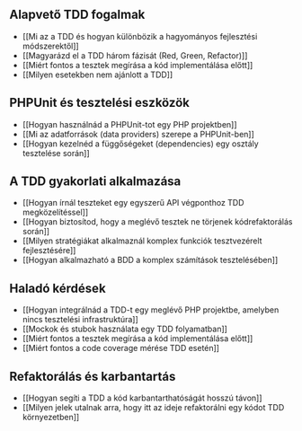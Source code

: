 ## Alapvető TDD fogalmak

- [[Mi az a TDD és hogyan különbözik a hagyományos fejlesztési módszerektől]]
- [[Magyarázd el a TDD három fázisát (Red, Green, Refactor)]]
- [[Miért fontos a tesztek megírása a kód implementálása előtt]]
- [[Milyen esetekben nem ajánlott a TDD]]

## PHPUnit és tesztelési eszközök

- [[Hogyan használnád a PHPUnit-tot egy PHP projektben]]
- [[Mi az adatforrások (data providers) szerepe a PHPUnit-ben]]
- [[Hogyan kezelnéd a függőségeket (dependencies) egy osztály tesztelése során]]

## A TDD gyakorlati alkalmazása

- [[Hogyan írnál teszteket egy egyszerű API végponthoz TDD megközelítéssel]]
- [[Hogyan biztosítod, hogy a meglévő tesztek ne törjenek kódrefaktorálás során]]
- [[Milyen stratégiákat alkalmaznál komplex funkciók tesztvezérelt fejlesztésére]]
- [[Hogyan alkalmazható a BDD a komplex számítások tesztelésében]]

## Haladó kérdések

- [[Hogyan integrálnád a TDD-t egy meglévő PHP projektbe, amelyben nincs tesztelési infrastruktúra]]
- [[Mockok és stubok használata egy TDD folyamatban]]
- [[Miért fontos a tesztek megírása a kód implementálása előtt]]
- [[Miért fontos a code coverage mérése TDD esetén]]

## Refaktorálás és karbantartás

- [[Hogyan segíti a TDD a kód karbantarthatóságát hosszú távon]]
- [[Milyen jelek utalnak arra, hogy itt az ideje refaktorálni egy kódot TDD környezetben]]
